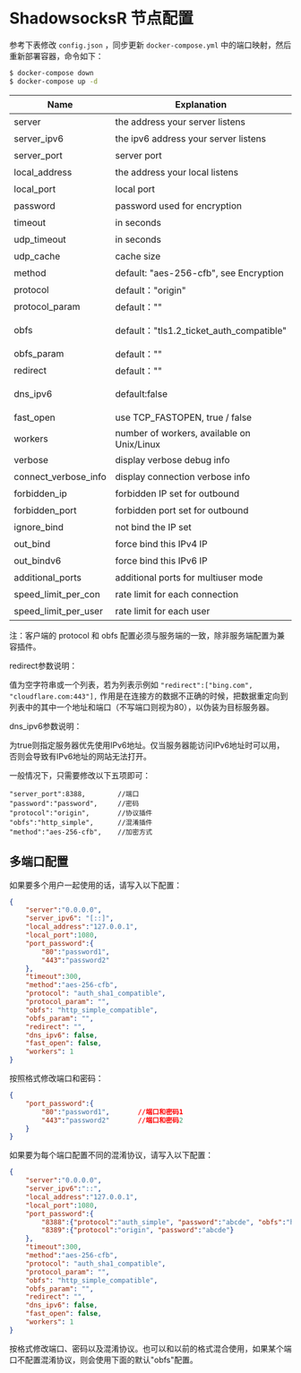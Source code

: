 # ShadowsocksR 节点配置

参考下表修改 `config.json` ，同步更新 `docker-compose.yml` 中的端口映射，然后重新部署容器，命令如下：

```sh
$ docker-compose down
$ docker-compose up -d
```

<table>
<thead>
<tr>
<th>Name</th>
<th>Explanation</th>
<th>中文说明</th>
</tr>
</thead>
<tbody>
<tr>
<td>server</td>
<td>the address your server listens</td>
<td>监听地址</td>
</tr>
<tr>
<td>server_ipv6</td>
<td>the ipv6 address your server listens</td>
<td>ipv6地址</td>
</tr>
<tr>
<td>server_port</td>
<td>server port</td>
<td>监听端口</td>
</tr>
<tr>
<td>local_address</td>
<td>the address your local listens</td>
<td>本地地址</td>
</tr>
<tr>
<td>local_port</td>
<td>local port</td>
<td>本地端口</td>
</tr>
<tr>
<td>password</td>
<td>password used for encryption</td>
<td>密码</td>
</tr>
<tr>
<td>timeout</td>
<td>in seconds</td>
<td>超时时间</td>
</tr>
<tr>
<td>udp_timeout</td>
<td>in seconds</td>
<td>UDP链超时时间</td>
</tr>
<tr>
<td>udp_cache</td>
<td>cache size</td>
<td>UDP链缓冲区大小</td>
</tr>
<tr>
<td>method</td>
<td>default: "aes-256-cfb", see Encryption</td>
<td>加密方式</td>
</tr>
<tr>
<td>protocol</td>
<td>default："origin"</td>
<td>协议插件，默认"origin"</td>
</tr>
<tr>
<td>protocol_param</td>
<td>default：""</td>
<td>协议插件参数，默认""</td>
</tr>
<tr>
<td>obfs</td>
<td>default："tls1.2_ticket_auth_compatible"</td>
<td>混淆插件，默认"tls1.2_ticket_auth_compatible"</td>
</tr>
<tr>
<td>obfs_param</td>
<td>default：""</td>
<td>混淆插件参数，默认""</td>
</tr>
<tr>
<td>redirect</td>
<td>default：""</td>
<td>重定向参数，默认""</td>
</tr>
<tr>
<td>dns_ipv6</td>
<td>default:false</td>
<td>是否优先使用IPv6地址，有IPv6时可开启</td>
</tr>
<tr>
<td>fast_open</td>
<td>use TCP_FASTOPEN, true / false</td>
<td>快速打开(仅限linux客户端)</td>
</tr>
<tr>
<td>workers</td>
<td>number of workers, available on Unix/Linux</td>
<td>线程（仅限linux客户端）</td>
</tr>
<tr>
<td>verbose</td>
<td>display verbose debug info</td>
<td>显示调试信息</td>
</tr>
<tr>
<td>connect_verbose_info</td>
<td>display connection verbose info</td>
<td>显示连接信息</td>
</tr>
<tr>
<td>forbidden_ip</td>
<td>forbidden IP set for outbound</td>
<td>阻止连接到此IP列表</td>
</tr>
<tr>
<td>forbidden_port</td>
<td>forbidden port set for outbound</td>
<td>阻止连接到此端口列表</td>
</tr>
<tr>
<td>ignore_bind</td>
<td>not bind the IP set</td>
<td>不绑定的IP列表</td>
</tr>
<tr>
<td>out_bind</td>
<td>force bind this IPv4 IP</td>
<td>强制绑定此IPv4地址</td>
</tr>
<tr>
<td>out_bindv6</td>
<td>force bind this IPv6 IP</td>
<td>强制绑定此IPv6地址</td>
</tr>
<tr>
<td>additional_ports</td>
<td>additional ports for multiuser mode</td>
<td>多用户模式下配置额外端口</td>
</tr>
<tr>
<td>speed_limit_per_con</td>
<td>rate limit for each connection</td>
<td>单连接限速，单位KB</td>
</tr>
<tr>
<td>speed_limit_per_user</td>
<td>rate limit for each user</td>
<td>单用户限速，单位KB</td>
</tr>
</tbody>
</table>

注：客户端的 protocol 和 obfs 配置必须与服务端的一致，除非服务端配置为兼容插件。

redirect参数说明：

值为空字符串或一个列表，若为列表示例如
`"redirect":["bing.com", "cloudflare.com:443"],`
作用是在连接方的数据不正确的时候，把数据重定向到列表中的其中一个地址和端口（不写端口则视为80），以伪装为目标服务器。

dns_ipv6参数说明：

为true则指定服务器优先使用IPv6地址。仅当服务器能访问IPv6地址时可以用，否则会导致有IPv6地址的网站无法打开。

一般情况下，只需要修改以下五项即可：

```
"server_port":8388,        //端口
"password":"password",     //密码
"protocol":"origin",       //协议插件
"obfs":"http_simple",      //混淆插件
"method":"aes-256-cfb",    //加密方式
```

## 多端口配置

如果要多个用户一起使用的话，请写入以下配置：

``` json
{
    "server":"0.0.0.0",
    "server_ipv6": "[::]",
    "local_address":"127.0.0.1",
    "local_port":1080,
    "port_password":{
        "80":"password1",
        "443":"password2"
    },
    "timeout":300,
    "method":"aes-256-cfb",
    "protocol": "auth_sha1_compatible",
    "protocol_param": "",
    "obfs": "http_simple_compatible",
    "obfs_param": "",
    "redirect": "",
    "dns_ipv6": false,
    "fast_open": false,
    "workers": 1
}
```

按照格式修改端口和密码：

``` json
{
    "port_password":{
        "80":"password1",       //端口和密码1
        "443":"password2"       //端口和密码2 
    }
}         
```

如果要为每个端口配置不同的混淆协议，请写入以下配置：

``` json
{
    "server":"0.0.0.0",
    "server_ipv6":"::",
    "local_address":"127.0.0.1",
    "local_port":1080,
    "port_password":{
        "8388":{"protocol":"auth_simple", "password":"abcde", "obfs":"http_simple", "obfs_param":""},
        "8389":{"protocol":"origin", "password":"abcde"}
    },
    "timeout":300,
    "method":"aes-256-cfb",
    "protocol": "auth_sha1_compatible",
    "protocol_param": "",
    "obfs": "http_simple_compatible",
    "obfs_param": "",
    "redirect": "",
    "dns_ipv6": false,
    "fast_open": false,
    "workers": 1
}
```

按格式修改端口、密码以及混淆协议。也可以和以前的格式混合使用，如果某个端口不配置混淆协议，则会使用下面的默认"obfs"配置。
